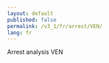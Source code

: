```yaml
---
layout: default
published: false
permalink: /v3_1/fr/arrest/VEN/
lang: fr
---
```

Arrest analysis VEN
